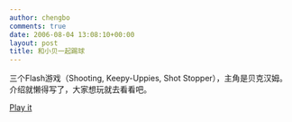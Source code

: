 ```yaml
---
author: chengbo
comments: true
date: 2006-08-04 13:08:10+00:00
layout: post
title: 和小贝一起踢球
---
```


三个Flash游戏（Shooting, Keepy-Uppies, Shot Stopper），主角是贝克汉姆。 介绍就懒得写了，大家想玩就去看看吧。

[Play it](http://www.touran-dba.co.uk/_flash/games.html)
